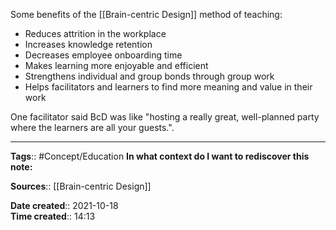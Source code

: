 Some benefits of the [[Brain-centric Design]] method of teaching:
- Reduces attrition in the workplace
- Increases knowledge retention
- Decreases employee onboarding time
- Makes learning more enjoyable and efficient
- Strengthens individual and group bonds through group work
- Helps facilitators and learners to find more meaning and value in their work

One facilitator said BcD was like "hosting a really great, well-planned party where the learners are all your guests.".


---
**Tags**:: #Concept/Education 
**In what context do I want to rediscover this note:**

**Sources**:: [[Brain-centric Design]]

**Date created**:: 2021-10-18  
**Time created**:: 14:13